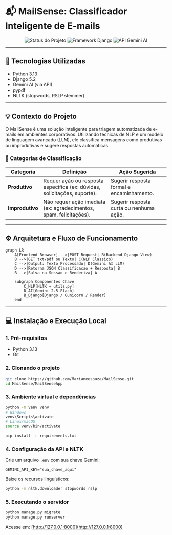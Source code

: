 # 📬 MailSense: Classificador Inteligente de E-mails

<p align="center">
  <img src="https://img.shields.io/badge/Status-Concluído-28a745?style=for-the-badge" alt="Status do Projeto">
  <img src="https://img.shields.io/badge/Framework-Django%205.2-092E20?style=for-the-badge&logo=django" alt="Framework Django">
  <img src="https://img.shields.io/badge/AI%20API-Gemini%20AI-092E20?style=for-the-badge&logo=google&logoColor=fff" alt="API Gemini AI">
</p>

---

## 🧰 Tecnologias Utilizadas

- Python 3.13
- Django 5.2
- Gemini AI (via API)
- pypdf
- NLTK (stopwords, RSLP stemmer)

---

## 💡 Contexto do Projeto

O MailSense é uma solução inteligente para triagem automatizada de e-mails em ambientes corporativos. Utilizando técnicas de NLP e um modelo de linguagem avançado (LLM), ele classifica mensagens como produtivas ou improdutivas e sugere respostas automáticas.

### 🧠 Categorias de Classificação

| Categoria      | Definição                                                                 | Ação Sugerida                                   |
|----------------|---------------------------------------------------------------------------|--------------------------------------------------|
| **Produtivo**  | Requer ação ou resposta específica (ex: dúvidas, solicitações, suporte).  | Sugerir resposta formal e encaminhamento.        |
| **Improdutivo**| Não requer ação imediata (ex: agradecimentos, spam, felicitações).        | Sugerir resposta curta ou nenhuma ação.          |

---

## ⚙️ Arquitetura e Fluxo de Funcionamento

```mermaid
graph LR
    A[Frontend Browser] -->|POST Request| B(Backend Django View)
    B -->|GET txt/pdf ou Texto| C(NLP Classico)
    C -->|Output: Texto Processado| D(Gemini AI LLM)
    D -->|Retorna JSON Classificacao + Resposta| B
    B -->|Salva na Sessao e Renderiza| A

    subgraph Componentes Chave
        C_NLP[NLTK + utils.py]
        D_AI[Gemini 2.5 Flash]
        B_Django[Django / Gunicorn / Render]
    end
```

---

## 💻 Instalação e Execução Local

### 1. Pré-requisitos

- Python 3.13
- Git

### 2. Clonando o projeto

```bash
git clone https://github.com/Marianeesouza/MailSense.git
cd MailSense/MailSenseApp
```

### 3. Ambiente virtual e dependências

```bash
python -m venv venv
# Windows
venv\Scripts\activate
# Linux/macOS
source venv/bin/activate

pip install -r requirements.txt
```

### 4. Configuração da API e NLTK

Crie um arquivo `.env` com sua chave Gemini:

```
GEMINI_API_KEY="sua_chave_aqui"
```

Baixe os recursos linguísticos:

```bash
python -m nltk.downloader stopwords rslp
```

### 5. Executando o servidor

```bash
python manage.py migrate
python manage.py runserver
```

Acesse em: [http://127.0.0.1:8000](http://127.0.0.1:8000)

